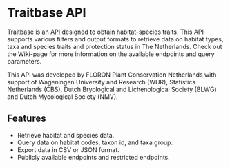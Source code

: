 # Traitbase API

Traitbase is an API designed to obtain habitat-species traits. This API supports various filters and output formats to retrieve data on habitat types, taxa and species traits and protection status in The Netherlands. Check out the Wiki-page for more information on the available endpoints and query parameters. 

This API was developed by FLORON Plant Conservation Netherlands with support of Wageningen University and Research (WUR), Statistics Netherlands (CBS), Dutch Bryological and Lichenological Society (BLWG) and Dutch Mycological Society (NMV).

## Features
- Retrieve habitat and species data.
- Query data on habitat codes, taxon id, and taxa group.
- Export data in CSV or JSON format.
- Publicly available endpoints and restricted endpoints.
